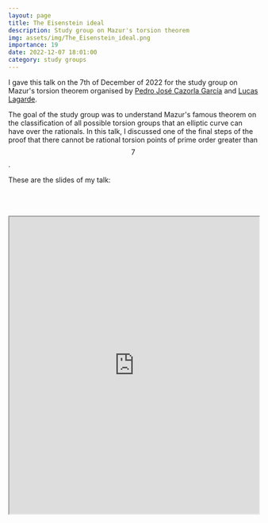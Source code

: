 ```yaml
---
layout: page
title: The Eisenstein ideal
description: Study group on Mazur's torsion theorem
img: assets/img/The_Eisenstein_ideal.png
importance: 19
date: 2022-12-07 18:01:00
category: study groups
---
```


I gave this talk on the 7th of December of 2022 for the study group on Mazur's torsion theorem organised by <a href="https://sites.google.com/view/pedrocazorlagarcia">Pedro José Cazorla García</a> and <a href="https://www.math.univ-paris13.fr/~lagarde/">Lucas Lagarde</a>.

The goal of the study group was to understand Mazur's famous theorem on the classification of all possible torsion groups that an elliptic curve can have over the rationals. In this talk, I discussed one of the final steps of the proof that there cannot be rational torsion points of prime order greater than $$7$$.

These are the slides of my talk:

<div style="padding-bottom: 100px; padding-top: 50px;">
<iframe src="https://drive.google.com/file/d/1jbqaJBwJa2NGygdZM7R7S4Aixt1ZyIZm/preview" width="100%" height="600px" allow="autoplay"></iframe>
</div>
